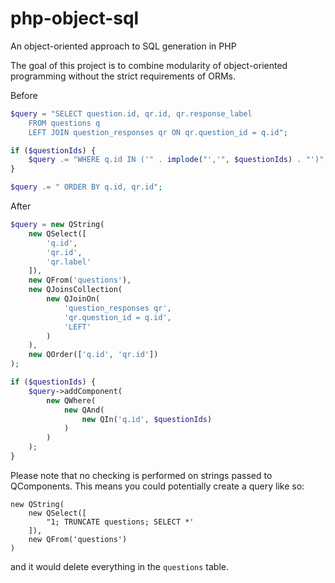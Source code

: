 # php-object-sql
An object-oriented approach to SQL generation in PHP

The goal of this project is to combine modularity of object-oriented programming without the strict requirements of ORMs.

Before
```php
$query = "SELECT question.id, qr.id, qr.response_label
    FROM questions q
    LEFT JOIN question_responses qr ON qr.question_id = q.id";

if ($questionIds) {
    $query .= "WHERE q.id IN ('" . implode("','", $questionIds) . "')";
}

$query .= " ORDER BY q.id, qr.id";
```

After
```php
$query = new QString(
    new QSelect([
        'q.id',
        'qr.id',
        'qr.label'
    ]),
    new QFrom('questions'),
    new QJoinsCollection(
        new QJoinOn(
            'question_responses qr',
            'qr.question_id = q.id',
            'LEFT'
        )
    ),
    new QOrder(['q.id', 'qr.id'])
);

if ($questionIds) {
    $query->addComponent(
        new QWhere(
            new QAnd(
                new QIn('q.id', $questionIds)
            )
        )
    );
}
```

Please note that no checking is performed on strings passed to QComponents. This means you could potentially create a query like so:
```
new QString(
    new QSelect([
        "1; TRUNCATE questions; SELECT *'
    ]),
    new QFrom('questions')
)
```
and it would delete everything in the `questions` table.
